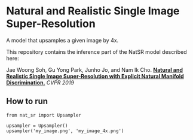 # Natural and Realistic Single Image Super-Resolution

A model that upsamples a given image by 4x.

This repository contains the inference part of the NatSR model described here:

Jae Woong Soh, Gu Yong Park, Junho Jo, and Nam Ik Cho. **[Natural and Realistic Single Image Super-Resolution with Explicit Natural Manifold Discrimination.](http://openaccess.thecvf.com/content_CVPR_2019/html/Soh_Natural_and_Realistic_Single_Image_Super-Resolution_With_Explicit_Natural_Manifold_CVPR_2019_paper.html)** *CVPR 2019*

## How to run

```
from nat_sr import Upsampler

upsampler = Upsampler()
upsampler('my_image.png', 'my_image_4x.png')
```


